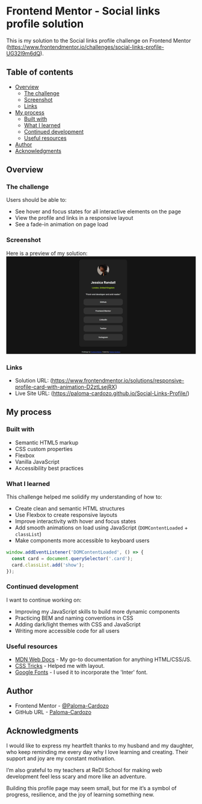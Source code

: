 # Frontend Mentor - Social links profile solution

This is my solution to the Social links profile challenge on Frontend Mentor (https://www.frontendmentor.io/challenges/social-links-profile-UG32l9m6dQ). 

## Table of contents

- [Overview](#overview)
  - [The challenge](#the-challenge)
  - [Screenshot](#screenshot)
  - [Links](#links)
- [My process](#my-process)
  - [Built with](#built-with)
  - [What I learned](#what-i-learned)
  - [Continued development](#continued-development)
  - [Useful resources](#useful-resources)
- [Author](#author)
- [Acknowledgments](#acknowledgments)

## Overview

### The challenge

Users should be able to:

- See hover and focus states for all interactive elements on the page
- View the profile and links in a responsive layout
- See a fade-in animation on page load

### Screenshot

Here is a preview of my solution: ![Social Links Profile](./Screenshot.png)

### Links

- Solution URL: (https://www.frontendmentor.io/solutions/responsive-profile-card-with-animation-D2ztLsejRX)
- Live Site URL: (https://paloma-cardozo.github.io/Social-Links-Profile/)

## My process

### Built with

- Semantic HTML5 markup
- CSS custom properties
- Flexbox
- Vanilla JavaScript
- Accessibility best practices

### What I learned

This challenge helped me solidify my understanding of how to:

- Create clean and semantic HTML structures
- Use Flexbox to create responsive layouts
- Improve interactivity with hover and focus states
- Add smooth animations on load using JavaScript (`DOMContentLoaded` + `classList`)
- Make components more accessible to keyboard users

```js
window.addEventListener('DOMContentLoaded', () => {
  const card = document.querySelector('.card');
  card.classList.add('show');
});
```

### Continued development

I want to continue working on:

- Improving my JavaScript skills to build more dynamic components
- Practicing BEM and naming conventions in CSS
- Adding dark/light themes with CSS and JavaScript
- Writing more accessible code for all users

### Useful resources

- [MDN Web Docs](https://developer.mozilla.org/en-US/) - My go-to documentation for anything HTML/CSS/JS.
- [CSS Tricks](https://css-tricks.com/) - Helped me with layout.
- [Google Fonts](https://fonts.google.com/) - I used it to incorporate the 'Inter' font.

## Author

- Frontend Mentor - [@Paloma-Cardozo](https://www.frontendmentor.io/profile/Paloma-Cardozo)
- GitHub URL - [Paloma-Cardozo](https://github.com/Paloma-Cardozo)

## Acknowledgments

I would like to express my heartfelt thanks to my husband and my daughter, who keep reminding me every day why I love learning and creating. Their support and joy are my constant motivation.

I’m also grateful to my teachers at ReDI School for making web development feel less scary and more like an adventure.

Building this profile page may seem small, but for me it’s a symbol of progress, resilience, and the joy of learning something new.